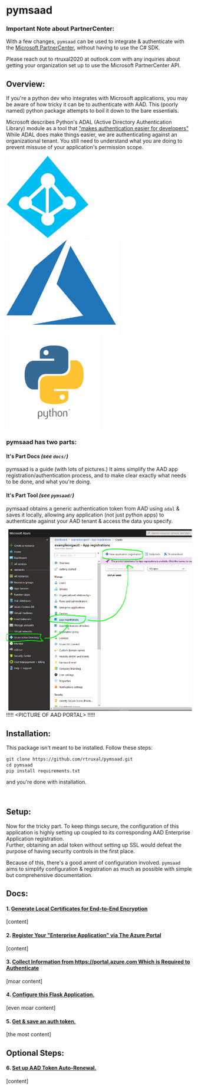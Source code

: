 pymsaad
=======================

### Important Note about PartnerCenter: 
With a few changes, `pymsaad` can be used to integrate & authenticate with the [Microsoft PartnerCenter](https://partnercenter.microsoft.com), without having to use the C# SDK.  

Please reach out to rtruxal2020 at outlook.com with any inquiries about getting your organization set up to use the Microsoft PartnerCenter API.

## Overview:
If you're a python dev who integrates with Microsoft applications, you may be aware of how tricky it can be to authenticate with AAD. 
This (poorly named) python package attempts to boil it down to the bare essentials.  

Microsoft describes Python's ADAL (Active Directory Authentication Library) module as a tool that ["makes authentication easier for developers"](https://docs.microsoft.com/en-us/azure/active-directory/develop/active-directory-authentication-libraries)
While ADAL does make things easier, we are authenticating against an organizational tenant. You still need to understand what you are doing to prevent missuse of your application's permission scope. 


![AAD Logo](docs/img/aad.png) ![Azure Logo](docs/img/azure.png) ![python Logo](docs/img/python.png)


### pymsaad has two parts:
#### It's Part Docs _(see `docs/`)_
pymsaad is a guide (with lots of pictures.) It aims simplify the AAD app registration/authentication process, and to make clear exactly what needs to be done, and what you're doing.
#### It's Part Tool _(see `pymsaad/`)_
pymsaad obtains a generic authentication token from AAD using `adal` & saves it locally, allowing any application (not just python apps) to authenticate against your AAD tenant & access the data you specify. 

![aad registration](docs/img/App-Registration.PNG)
!!!!!
\<PICTURE OF AAD PORTAL\>
!!!!!
<br>
## Installation:

This package isn't meant to be installed. Follow these steps:
```
git clone https://github.com/rtruxal/pymsaad.git
cd pymsaad
pip install requirements.txt
```
and you're done with installation.

<br>

## Setup:
Now for the tricky part. To keep things secure, the configuration of this application is highly setting up coupled to its corresponding AAD Enterprise Application registration.  
Further, obtaining an adal token without setting up SSL would defeat the purpose of having security controls in the first place.  

Because of this, there's a good ammt of configuration involved. `pymsaad` aims to simplify configuration & registration as much as possible with simple but comprehensive documentation.

## Docs:
#### 1. [Generate Local Certificates for End-to-End Encryption](docs/1-CERTIFICATES.md) 
[content]

#### 2. [Register Your "Enterprise Application" via The Azure Portal](docs/2-APP_REGISTRATION.md)
[content]

#### 3. [Collect Information from https://portal.azure.com Which is Required to Authenticate](docs/3-GATHER_REGISTRATION_INFO.md)
[moar content]

#### 4. [Configure this Flask Application.](docs/4-CONFIGURE_FLASK.md)
[even moar content]

#### 5. [Get & save an auth token.](docs/5-TEST.md)
[the most content]

## Optional Steps:
#### 6. [Set up AAD Token Auto-Renewal.](docs/6-optional-AUTO_RENEW.md)
[content]